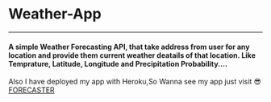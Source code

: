 # Weather-App
--- 

#### A simple Weather Forecasting API, that take address from user for any location and provide them current weather deatails of that location. Like Temprature, Latitude, Longitude and Precipitation Probability.... 

Also I have deployed my app with Heroku,So Wanna see my app just visit :sunglasses: [FORECASTER]()   

